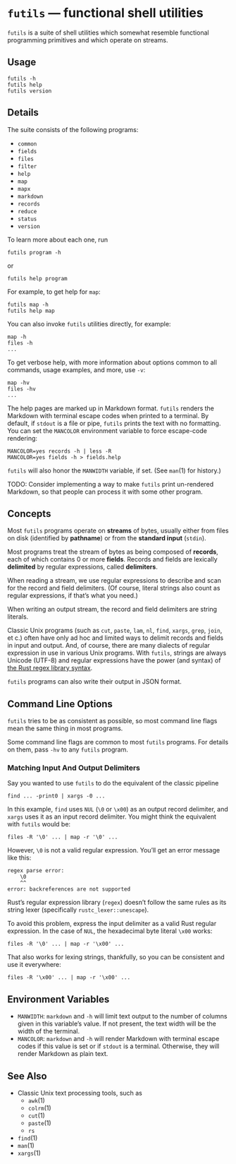 # `futils` — functional shell utilities

`futils` is a suite of shell utilities which somewhat resemble functional programming primitives and which operate on streams.

## Usage

```
futils -h
futils help
futils version
```

## Details

The suite consists of the following programs:

* `common`
* `fields`
* `files`
* `filter`
* `help`
* `map`
* `mapx`
* `markdown`
* `records`
* `reduce`
* `status`
* `version`

To learn more about each one, run

```
futils program -h
```

or

```
futils help program
```

For example, to get help for `map`:

```
futils map -h
futils help map
```

You can also invoke `futils` utilities directly, for example:

```
map -h
files -h
...
```

To get verbose help, with more information about options common to all commands, usage examples, and more, use `-v`:

```
map -hv
files -hv
...
```

The help pages are marked up in Markdown format. `futils` renders the Markdown with terminal escape codes when printed to a terminal. By default, if `stdout` is a file or pipe, `futils` prints the text with no formatting. You can set the `MANCOLOR` environment variable to force escape-code rendering:

```
MANCOLOR=yes records -h | less -R
MANCOLOR=yes fields -h > fields.help
```

`futils` will also honor the `MANWIDTH` variable, if set. (See `man`(1) for history.)

TODO: Consider implementing a way to make `futils` print un-rendered Markdown, so that people can process it with some other program.

## Concepts

Most `futils` programs operate on **streams** of bytes, usually either from files on disk (identified by **pathname**) or from the **standard input** (`stdin`).

Most programs treat the stream of bytes as being composed of **records**, each of which contains 0 or more **fields**. Records and fields are lexically **delimited** by regular expressions, called **delimiters**.

When reading a stream, we use regular expressions to describe and scan for the record and field delimiters. (Of course, literal strings also count as regular expressions, if that’s what you need.)

When writing an output stream, the record and field delimiters are string literals.

Classic Unix programs (such as `cut`, `paste`, `lam`, `nl`, `find`, `xargs`, `grep`, `join`, et c.) often have only ad hoc and limited ways to delimit records and fields in input and output. And, of course, there are many dialects of regular expression in use in various Unix programs. With `futils`, strings are always Unicode (UTF-8) and regular expressions have the power (and syntax) of [the Rust regex library syntax](https://docs.rs/regex/latest/regex/).

`futils` programs can also write their output in JSON format.

## Command Line Options

`futils` tries to be as consistent as possible, so most command line flags mean the same thing in most programs.

Some command line flags are common to most `futils` programs. For details on them, pass `-hv` to any `futils` program.

### Matching Input And Output Delimiters

Say you wanted to use `futils` to do the equivalent of the classic pipeline

```
find ... -print0 | xargs -0 ...
```

In this example, `find` uses `NUL` (`\0` or `\x00`) as an output record delimiter, and `xargs` uses it as an input record delimiter. You might think the equivalent with `futils` would be:

```
files -R '\0' ... | map -r '\0' ...
```

However, `\0` is not a valid regular expression. You’ll get an error message like this:

```
regex parse error:
    \0
    ^^
error: backreferences are not supported
```

Rust’s regular expression library (`regex`) doesn’t follow the same rules as its string lexer (specifically `rustc_lexer::unescape`).

To avoid this problem, express the input delimiter as a valid Rust regular expression. In the case of `NUL`, the hexadecimal byte literal `\x00` works:

```
files -R '\0' ... | map -r '\x00' ...
```

That also works for lexing strings, thankfully, so you can be consistent and use it everywhere:

```
files -R '\x00' ... | map -r '\x00' ...
```

## Environment Variables

* `MANWIDTH`: `markdown` and `-h` will limit text output to the number of columns given in this variable’s value. If not present, the text width will be the width of the terminal.
* `MANCOLOR`: `markdown` and `-h` will render Markdown with terminal escape codes if this value is set or if `stdout` is a terminal. Otherwise, they will render Markdown as plain text.

## See Also

* Classic Unix text processing tools, such as
  * `awk`(1)
  * `colrm`(1)
  * `cut`(1)
  * `paste`(1)
  * `rs`
* `find`(1)
* `man`(1)
* `xargs`(1)
